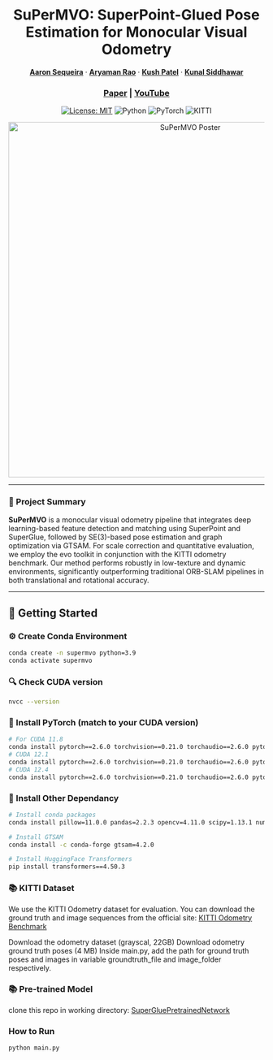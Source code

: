 <p align="center">
  <h1 align="center">SuPerMVO: SuperPoint-Glued Pose Estimation for Monocular Visual Odometry</h1>

  <p align="center">
    <a href="https://www.linkedin.com/in/aaronsequeira/"><strong>Aaron Sequeira</strong></a> ·
    <a href="https://www.linkedin.com/in/aryaman-rao/"><strong>Aryaman Rao</strong></a> ·
    <a href="https://www.linkedin.com/in/kushpatel19/"><strong>Kush Patel</strong></a> ·
    <a href="https://www.linkedin.com/in/kunalsiddhawar/"><strong>Kunal Siddhawar</strong></a>
  </p>
  
  <h3 align="center">
    <a href="media/SuPerMVO.pdf">Paper</a> |
    <a href="https://www.youtube.com/watch?v=dF_nQ6IA1po">YouTube</a>
    <!-- <a href="media/ROB530_Poster.JPG">Poster</a> -->
  </h3>

  <p align="center">
    <a href="LICENSE"><img alt="License: MIT" src="https://img.shields.io/badge/License-MIT-blue.svg" /></a>
    <img alt="Python" src="https://img.shields.io/badge/Python-3.9+-blue" />
    <img alt="PyTorch" src="https://img.shields.io/badge/PyTorch-2.0-red" />
    <img alt="KITTI" src="https://img.shields.io/badge/Dataset-KITTI-green" />
  </p>

  <p align="center">
    <img src="./media/ROB530_Poster.jpg" alt="SuPerMVO Poster" width="700"/>
  </p>
</p>

---

### 📌 Project Summary

**SuPerMVO** is a monocular visual odometry pipeline that integrates deep learning-based feature detection and matching using SuperPoint and SuperGlue, followed by SE(3)-based pose estimation and graph optimization via GTSAM. For scale correction and quantitative evaluation, we employ the evo toolkit in conjunction with the KITTI odometry benchmark. Our method performs robustly in low-texture and dynamic environments, significantly outperforming traditional ORB-SLAM pipelines in both translational and rotational accuracy.

---

## 🚀 Getting Started

### ⚙️ Create Conda Environment
```bash
conda create -n supermvo python=3.9
conda activate supermvo
```

### 🔍 Check CUDA version
```bash
nvcc --version
```

### 🔧 Install PyTorch (match to your CUDA version)
```bash
# For CUDA 11.8
conda install pytorch==2.6.0 torchvision==0.21.0 torchaudio==2.6.0 pytorch-cuda=11.8 -c pytorch -c nvidia
# CUDA 12.1
conda install pytorch==2.6.0 torchvision==0.21.0 torchaudio==2.6.0 pytorch-cuda=12.1 -c pytorch -c nvidia
# CUDA 12.4
conda install pytorch==2.6.0 torchvision==0.21.0 torchaudio==2.6.0 pytorch-cuda=12.4 -c pytorch -c nvidia
```

### 🔧 Install Other Dependancy
```bash
# Install conda packages
conda install pillow=11.0.0 pandas=2.2.3 opencv=4.11.0 scipy=1.13.1 numpy=1.26.4 -c conda-forge

# Install GTSAM
conda install -c conda-forge gtsam=4.2.0

# Install HuggingFace Transformers
pip install transformers==4.50.3
```

### 📚 KITTI Dataset
We use the KITTI Odometry dataset for evaluation. You can download the ground truth and image sequences from the official site: [KITTI Odometry Benchmark](https://www.cvlibs.net/datasets/kitti/eval_odometry.php)

Download the odometry dataset (grayscal, 22GB)
Download odometry ground truth poses (4 MB)
Inside main.py, add the path for ground truth poses and images in variable groundtruth_file and image_folder respectively.

### 📚 Pre-trained Model
clone this repo in working directory: [SuperGluePretrainedNetwork](https://github.com/magicleap/SuperGluePretrainedNetwork) 

### How to Run
```bash
python main.py
```
